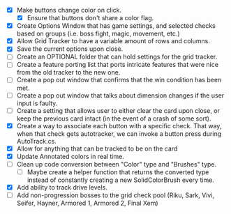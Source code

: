 - [x] Make buttons change color on click.
	- [x] Ensure that buttons don't share a color flag.
- [x] Create Options Window that has game settings, and selected checks based on groups (i.e. boss fight, magic, movement, etc.)
- [x] Allow Grid Tracker to have a variable amount of rows and columns.
- [x] Save the current options upon close.
- [ ] Create an OPTIONAL folder that can hold settings for the grid tracker.
- [ ] Create a feature porting list that ports intricate features that were nice from the old tracker to the new one.
- [ ] Create a pop out window that confirms that the win condition has been met.
- [ ] Create a pop out window that talks about dimension changes if the user input is faulty.
- [ ] Create a setting that allows user to either clear the card upon close, or keep the previous card intact (in the event of a crash of some sort).
- [x] Create a way to associate each button with a specific check. That way, when that check gets autotracker, we can invoke a button press during AutoTrack.cs.
- [x] Allow for anything that can be tracked to be on the card
- [x] Update Annotated colors in real time.
- [ ] Clean up code conversion between "Color" type and "Brushes" type.
	- [ ] Maybe create a helper function that returns the converted type instead of constantly creating a new SolidColorBrush every time.
- [x] Add ability to track drive levels.
- [ ] Add non-progression bosses to the grid check pool (Riku, Sark, Vivi, Seifer, Hayner, Armored 1, Armored 2, Final Xem)